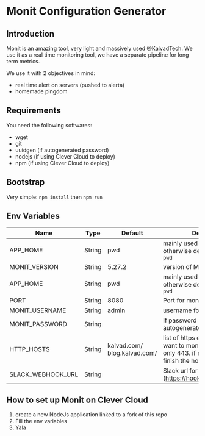 # Monit Configuration Generator

## Introduction

Monit is an amazing tool, very light and massively used @KalvadTech. We use it as a real time monitoring tool, we have a separate pipeline for long term metrics.

We use it with 2 objectives in mind:
- real time alert on servers (pushed to alerta)
- homemade pingdom

## Requirements

You need the following softwares:

- wget
- git
- uuidgen (if autogenerated password)
- nodejs (if using Clever Cloud to deploy)
- npm (if using Clever Cloud to deploy)

## Bootstrap

Very simple: ```npm install``` then ```npm run```

## Env Variables

| Name | Type | Default | Description |
| ---- | ---- | ------- | ----------- |
| APP_HOME | String | pwd | mainly used for Clever cloud, otherwise defined as current `pwd` |
| MONIT_VERSION | String | 5.27.2 | version of Monit to use |
| APP_HOME | String | pwd | mainly used for Clever cloud, otherwise defined aqs current `pwd` |
| PORT | String | 8080 | Port for monit |
| MONIT_USERNAME | String | admin | username for http access |
| MONIT_PASSWORD | String |  | If password is not defined, it is autogenerated using uuigden |
| HTTP_HOSTS | String | kalvad.com/ blog.kalvad.com/ | list of https endpoints that you want to monitor, Only https, only 443. if no URI, please finish the host with / |
| SLACK_WEBHOOK_URL | String |  | Slack url for webhook (https://hooks.slack.com/xxxxx) |


## How to set up Monit on Clever Cloud

1. create a new NodeJs application linked to a fork of this repo
2. Fill the env variables
3. Yala
